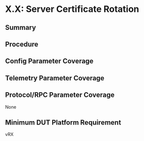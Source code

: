 # X.X: Server Certificate Rotation

## Summary

## Procedure

## Config Parameter Coverage

## Telemetry Parameter Coverage

## Protocol/RPC Parameter Coverage

None

## Minimum DUT Platform Requirement

vRX
